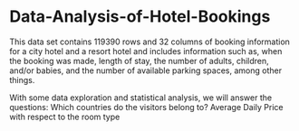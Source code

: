 # Data-Analysis-of-Hotel-Bookings

This data set contains 119390 rows and 32 columns of booking information for a city hotel and a resort hotel and includes information such as, when the booking was made, length of stay, the number of adults, children, and/or babies, and the number of available parking spaces, among other things. 

With some data exploration and statistical analysis, we will answer the questions:
Which countries do the visitors belong to?
Average Daily Price with respect to the room type
